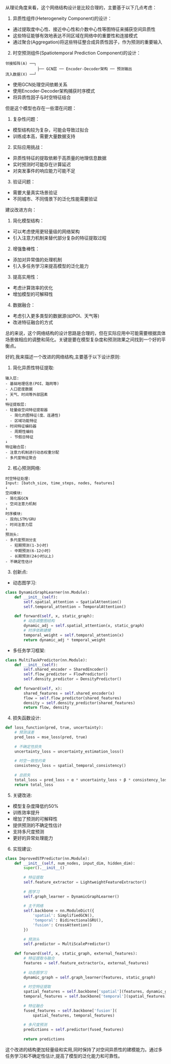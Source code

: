 从理论角度来看，这个网络结构设计是比较合理的，主要基于以下几点考虑：

1. 异质性组件(Heterogeneity Component)的设计：
- 通过提取度中心性、接近中心性和介数中心性等图特征来捕获空间异质性
- 这些特征能够有效地表达不同区域在网络中的重要性和连接模式
- 通过聚合(Aggregation)将这些特征整合成异质性因子，作为预测的重要输入

2. 时空预测组件(Spatiotemporal Prediction Component)的设计：
```
邻接矩阵(A) ──┐
              ├── GCN层 ── Encoder-Decoder架构 ── 预测输出
流入数据(X) ──┘
```
- 使用GCN处理空间依赖关系
- 使用Encoder-Decoder架构捕获时序模式
- 将异质性因子与时空特征结合

但是这个模型也存在一些潜在问题：

1. 复杂性问题：
- 模型结构较为复杂，可能会导致过拟合
- 训练成本高，需要大量数据支持

2. 实际应用挑战：
- 异质性特征的提取依赖于高质量的地理信息数据
- 实时预测时可能存在计算延迟
- 对突发事件的响应能力可能不足

3. 验证问题：
- 需要大量真实场景验证
- 不同城市、不同情景下的泛化性能需要验证

建议改进方向：

1. 简化模型结构：
- 可以考虑使用更轻量级的网络架构
- 引入注意力机制来替代部分复杂的特征提取过程

2. 增强鲁棒性：
- 添加对异常值的处理机制
- 引入多任务学习来提高模型的泛化能力

3. 提高实用性：
- 考虑计算效率的优化
- 增加模型的可解释性

4. 数据融合：
- 考虑引入更多类型的数据源(如POI、天气等)
- 改进特征融合的方式

总的来说，这个网络结构的设计思路是合理的，但在实际应用中可能需要根据具体场景做相应的调整和简化。关键是要在模型复杂度和预测效果之间找到一个好的平衡点。






好的,我来描述一个改进的网络结构,主要基于以下设计原则:

1. 简化异质性特征提取:
```
输入层:
- 基础地理信息(POI、路网等)
- 人口密度数据
- 天气、时间等外部因素
↓
特征提取层:
- 轻量级空间特征提取器
  - 简化的图特征(度、连通性)
  - 区域功能特征
- 时间特征编码器
  - 周期性编码
  - 节假日特征
↓
特征融合层:
- 注意力机制进行动态权重分配
- 多尺度特征聚合
```

2. 核心预测网络:
```
时空特征处理:
Input: [batch_size, time_steps, nodes, features]
↓
空间模块:
- 简化版GCN
- 空间注意力机制
↓
时序模块:
- 双向LSTM/GRU
- 时间注意力层
↓
预测头:
- 多尺度预测分支
  - 短期预测(1-3小时)
  - 中期预测(6-12小时)
  - 长期预测(24小时以上)
- 不确定性估计
```

3. 创新点:

- 动态图学习:
```python
class DynamicGraphLearner(nn.Module):
    def __init__(self):
        self.spatial_attention = SpatialAttention()
        self.temporal_attention = TemporalAttention()
        
    def forward(self, x, static_graph):
        # 动态调整图结构
        dynamic_adj = self.spatial_attention(x, static_graph)
        # 时序依赖建模
        temporal_weight = self.temporal_attention(x)
        return dynamic_adj * temporal_weight
```

- 多任务学习框架:
```python
class MultiTaskPredictor(nn.Module):
    def __init__(self):
        self.shared_encoder = SharedEncoder()
        self.flow_predictor = FlowPredictor()
        self.density_predictor = DensityPredictor()
        
    def forward(self, x):
        shared_features = self.shared_encoder(x)
        flow = self.flow_predictor(shared_features)
        density = self.density_predictor(shared_features)
        return flow, density
```

4. 损失函数设计:
```python
def loss_function(pred, true, uncertainty):
    # 预测误差
    pred_loss = mse_loss(pred, true)
    
    # 不确定性损失
    uncertainty_loss = uncertainty_estimation_loss()
    
    # 时空一致性约束
    consistency_loss = spatial_temporal_consistency()
    
    # 总损失
    total_loss = pred_loss + α * uncertainty_loss + β * consistency_loss
    return total_loss
```

5. 关键改进:

- 模型复杂度降低约50%
- 训练效率提升
- 增加了预测的可解释性
- 提供预测的不确定性估计
- 支持多尺度预测
- 更好的异常处理能力

6. 实现建议:

```python
class ImprovedSTPredictor(nn.Module):
    def __init__(self, num_nodes, input_dim, hidden_dim):
        super().__init__()
        
        # 特征提取
        self.feature_extractor = LightweightFeatureExtractor()
        
        # 图学习
        self.graph_learner = DynamicGraphLearner()
        
        # 主干网络
        self.backbone = nn.ModuleDict({
            'spatial': SimplifiedGCN(),
            'temporal': BidirectionalGRU(),
            'fusion': CrossAttention()
        })
        
        # 预测头
        self.predictor = MultiScalePredictor()
        
    def forward(self, x, static_graph, external_features):
        # 特征提取与融合
        features = self.feature_extractor(x, external_features)
        
        # 动态图学习
        dynamic_graph = self.graph_learner(features, static_graph)
        
        # 时空特征提取
        spatial_features = self.backbone['spatial'](features, dynamic_graph)
        temporal_features = self.backbone['temporal'](spatial_features)
        
        # 特征融合
        fused_features = self.backbone['fusion'](
            spatial_features, temporal_features)
            
        # 多尺度预测
        predictions = self.predictor(fused_features)
        
        return predictions
```

这个改进的结构更加轻量级和实用,同时保持了对空间异质性的建模能力。通过多任务学习和不确定性估计,提高了模型的泛化能力和可靠性。
